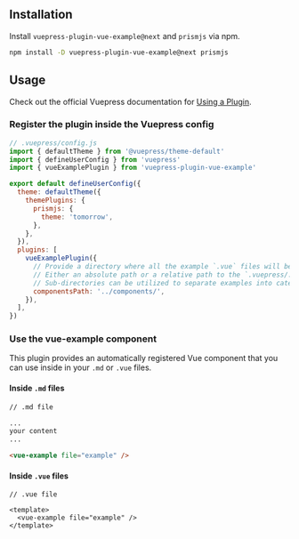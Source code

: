 ## Installation

Install `vuepress-plugin-vue-example@next` and `prismjs` via npm.

```bash
npm install -D vuepress-plugin-vue-example@next prismjs
```

## Usage

Check out the official Vuepress documentation for [Using a Plugin](https://vuepress.vuejs.org/plugin/using-a-plugin.html).

### Register the plugin inside the Vuepress config

```javascript
// .vuepress/config.js
import { defaultTheme } from '@vuepress/theme-default'
import { defineUserConfig } from 'vuepress'
import { vueExamplePlugin } from 'vuepress-plugin-vue-example'

export default defineUserConfig({
  theme: defaultTheme({
    themePlugins: {
      prismjs: {
        theme: 'tomorrow',
      },
    },
  }),
  plugins: [
    vueExamplePlugin({
      // Provide a directory where all the example `.vue` files will be stored.
      // Either an absolute path or a relative path to the `.vuepress/.temp` directory can be used.
      // Sub-directories can be utilized to separate examples into categories.
      componentsPath: '../components/',
    }),
  ],
})
```

### Use the vue-example component

This plugin provides an automatically registered Vue component that you can use inside in your `.md` or `.vue` files.

#### Inside `.md` files

```md
// .md file

...
your content
...

<vue-example file="example" />
```

#### Inside `.vue` files

```vue
// .vue file

<template>
  <vue-example file="example" />
</template>
```
